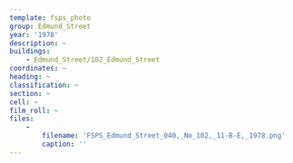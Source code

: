 ```yaml
---
template: fsps_photo
group: Edmund_Street
year: '1978'
description: ~
buildings:
    - Edmund_Street/102_Edmund_Street
coordinates: ~
heading: ~
classification: ~
section: ~
cell: ~
film_roll: ~
files:
    -
        filename: 'FSPS_Edmund_Street_040,_No_102,_11-B-E,_1978.png'
        caption: ''
---
```

